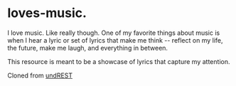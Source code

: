 loves-music.
========

I love music. Like really though. One of my favorite things about music is when I hear a lyric or set of lyrics that make me think -- reflect on my life, the future, make me laugh, and everything in between.

This resource is meant to be a showcase of lyrics that capture my attention.

Cloned from [undREST](http://github.com/mdee/undREST)
